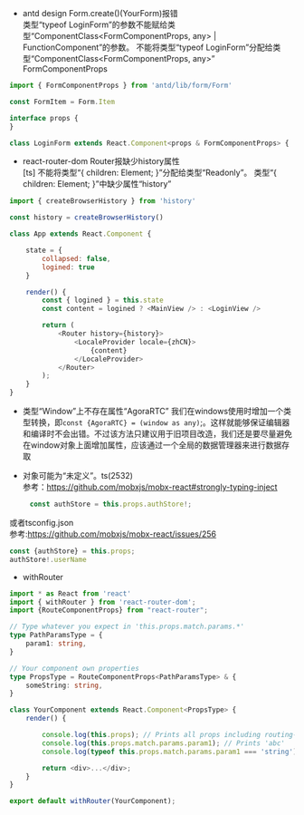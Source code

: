 * antd design Form.create()(YourForm)报错   
类型“typeof LoginForm”的参数不能赋给类型“ComponentClass<FormComponentProps, any> | FunctionComponent<FormComponentProps>”的参数。
  不能将类型“typeof LoginForm”分配给类型“ComponentClass<FormComponentProps, any>”   
  FormComponentProps

```js
import { FormComponentProps } from 'antd/lib/form/Form'

const FormItem = Form.Item

interface props {
}

class LoginForm extends React.Component<props & FormComponentProps> {
  ```

* react-router-dom Router报缺少history属性   
[ts]
不能将类型“{ children: Element; }”分配给类型“Readonly<RouterProps>”。
  类型“{ children: Element; }”中缺少属性“history”
```js
import { createBrowserHistory } from 'history'

const history = createBrowserHistory()

class App extends React.Component {

    state = {
        collapsed: false,
        logined: true
    }

    render() {
        const { logined } = this.state
        const content = logined ? <MainView /> : <LoginView />

        return (
            <Router history={history}>
                <LocaleProvider locale={zhCN}>
                    {content}
                </LocaleProvider>
            </Router>
        );
    }
}
```

* 类型“Window”上不存在属性“AgoraRTC”
我们在windows使用时增加一个类型转换，即`const {AgoraRTC} = (window as any)`;。这样就能够保证编辑器和编译时不会出错。不过该方法只建议用于旧项目改造，我们还是要尽量避免在window对象上面增加属性，应该通过一个全局的数据管理器来进行数据存取


* 对象可能为“未定义”。ts(2532)   
参考：https://github.com/mobxjs/mobx-react#strongly-typing-inject
```js
     const authStore = this.props.authStore!;
```
或者tsconfig.json   
参考:https://github.com/mobxjs/mobx-react/issues/256
```js
const {authStore} = this.props;
authStore!.userName
```

* withRouter
```ts
import * as React from 'react'
import { withRouter } from 'react-router-dom';
import {RouteComponentProps} from "react-router";

// Type whatever you expect in 'this.props.match.params.*'
type PathParamsType = {
    param1: string,
}

// Your component own properties
type PropsType = RouteComponentProps<PathParamsType> & {
    someString: string,
}

class YourComponent extends React.Component<PropsType> {
    render() {

        console.log(this.props); // Prints all props including routing-related
        console.log(this.props.match.params.param1); // Prints 'abc'
        console.log(typeof this.props.match.params.param1 === 'string'); // prints 'true'

        return <div>...</div>;
    }
}

export default withRouter(YourComponent);
```